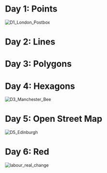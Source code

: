 # Day 1: Points
![D1_London_Postbox](https://user-images.githubusercontent.com/79040885/140583737-ba224dc3-415a-407e-9b4b-8b335d339c97.png)

# Day 2: Lines

# Day 3: Polygons

# Day 4: Hexagons
![D3_Manchester_Bee](https://user-images.githubusercontent.com/79040885/140584309-aa1de63d-10c3-4b8e-a78b-9d370eb1ab0d.jpeg)

# Day 5: Open Street Map
![D5_Edinburgh](https://user-images.githubusercontent.com/79040885/140605181-22ca24b5-1539-438f-abca-3a260d3cca59.jpeg)

# Day 6: Red
![labour_real_change](https://user-images.githubusercontent.com/79040885/140619755-bbc584ef-e62f-4937-a502-58d2961f62bc.jpeg)
